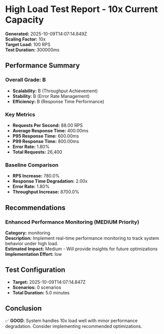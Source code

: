 # High Load Test Report - 10x Current Capacity

**Generated:** 2025-10-09T14:07:14.849Z  
**Scaling Factor:** 10x  
**Target Load:** 100 RPS  
**Test Duration:** 300000ms

## Performance Summary

### Overall Grade: B

- **Scalability:** B (Throughput Achievement)
- **Stability:** B (Error Rate Management)
- **Efficiency:** B (Response Time Performance)

### Key Metrics

- **Requests Per Second:** 88.00 RPS
- **Average Response Time:** 400.00ms
- **P95 Response Time:** 600.00ms
- **P99 Response Time:** 800.00ms
- **Error Rate:** 1.80%
- **Total Requests:** 26,400

### Baseline Comparison

- **RPS Increase:** 780.0%
- **Response Time Degradation:** 2.00x
- **Error Rate:** 1.80%
- **Throughput Increase:** 8700.0%

## Recommendations


### Enhanced Performance Monitoring (MEDIUM Priority)

**Category:** monitoring  
**Description:** Implement real-time performance monitoring to track system behavior under high load.  
**Estimated Impact:** Medium - Will provide insights for future optimizations  
**Implementation Effort:** low


## Test Configuration

- **Target:** 2025-10-09T14:07:14.847Z
- **Scenarios:** 0 scenarios
- **Total Duration:** 5.0 minutes

## Conclusion

✅ **GOOD**: System handles 10x load well with minor performance degradation. Consider implementing recommended optimizations.
